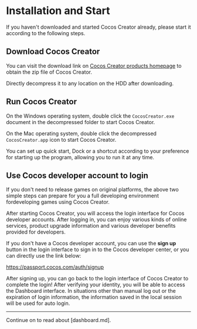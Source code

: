 # Installation and Start

If you haven't downloaded and started Cocos Creator already, please start it according to the following steps.

## Download Cocos Creator

You can visit the download link on [Cocos Creator products homepage](http://www.cocos.com/cocoscreator/) to obtain the zip file of Cocos Creator.

Directly decompress it to any location on the HDD after downloading.

## Run Cocos Creator

On the Windows operating system, double click the `CocosCreator.exe` document in the decompressed folder to start Cocos Creator.

On the Mac operating system, double click the decompressed `CocosCreator.app` icon to start Cocos Creator.

You can set up quick start, Dock or a shortcut according to your preference for starting up the program, allowing you to run it at any time.


## Use Cocos developer account to login

If you don't need to release games on original platforms, the above two simple steps can prepare for you a full developing environment fordeveloping games using Cocos Creator.

After starting Cocos Creator, you will access the login interface for Cocos developer accounts. After logging in, you can enjoy various kinds of online services, product upgrade information and various developer benefits provided for developers.

If you don't have a Cocos developer account, you can use the **sign up** button in the login interface to sign in to the Cocos developer center, or you can directly use the link below:

https://passport.cocos.com/auth/signup

After signing up, you can go back to the login interface of Cocos Creator to complete the login! After verifying your identity, you will be able to access the Dashboard interface. In situations other than manual log out or the expiration of login information, the information saved in the local session will be used for auto login.

---

Continue on to read about [dashboard.md].
